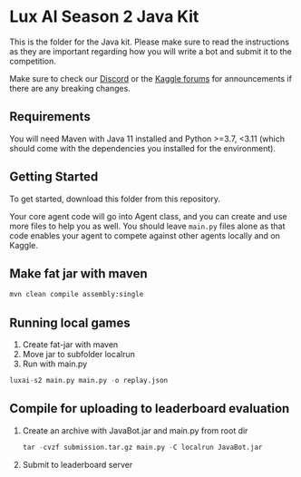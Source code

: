 # Lux AI Season 2 Java Kit

This is the folder for the Java kit. Please make sure to read the instructions as they are important regarding how you will write a bot and submit it to the competition.

Make sure to check our [Discord](https://discord.gg/aWJt3UAcgn) or the [Kaggle forums](https://www.kaggle.com/c/lux-ai-season2/discussion) for announcements if there are any breaking changes.

## Requirements

You will need Maven with Java 11 installed and Python >=3.7, <3.11 (which should come with the dependencies you installed for the environment).

## Getting Started

To get started, download this folder from this repository.

Your core agent code will go into Agent class, and you can create and use more files to help you as well. You should leave `main.py` files alone as that code enables your agent to compete against other agents locally and on Kaggle.

## Make fat jar with maven

```bash
mvn clean compile assembly:single
```

## Running local games

1. Create fat-jar with maven
2. Move jar to subfolder localrun
3. Run with main.py

```Python console
luxai-s2 main.py main.py -o replay.json
```

## Compile for uploading to leaderboard evaluation

1. Create an archive with JavaBot.jar and main.py from root dir
    ```Python console
    tar -cvzf submission.tar.gz main.py -C localrun JavaBot.jar
    ```
2. Submit to leaderboard server
